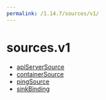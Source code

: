 ```yaml
---
permalink: /1.14.7/sources/v1/
---
```


# sources.v1



* [apiServerSource](apiServerSource.md)
* [containerSource](containerSource.md)
* [pingSource](pingSource.md)
* [sinkBinding](sinkBinding.md)